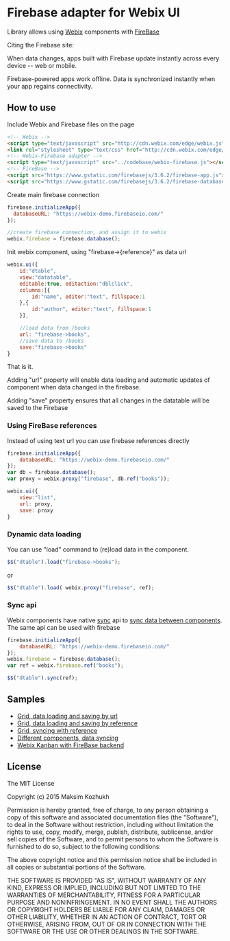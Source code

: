 Firebase adapter for Webix UI
=============================

Library allows using [Webix](http://webix.com) components with [FireBase](https://firebase.google.com/)

Citing the Firebase site:

When data changes, apps built with Firebase update instantly across every device -- web or mobile.

Firebase-powered apps work offline. Data is synchronized instantly when your app regains connectivity.


How to use
-----------

Include Webix and Firebase files on the page

```html
<!-- Webix -->
<script type="text/javascript" src="http://cdn.webix.com/edge/webix.js"></script>
<link rel="stylesheet" type="text/css" href="http://cdn.webix.com/edge/webix.css">
<!-- Webix-Firebase adapter -->
<script type="text/javascript" src="../codebase/webix-firebase.js"></script>
<!-- FireBase -->
<script src="https://www.gstatic.com/firebasejs/3.6.2/firebase-app.js"></script>
<script src="https://www.gstatic.com/firebasejs/3.6.2/firebase-database.js"></script>


```

Create main firebase connection

```js
firebase.initializeApp({
  databaseURL: "https://webix-demo.firebaseio.com/"
});

//create firebase connection, and assign it to webix
webix.firebase = firebase.database();
```

Init webix component, using "firebase->{reference}" as data url

```js
webix.ui({
	id:"dtable",
	view:"datatable",
	editable:true, editaction:"dblclick",
	columns:[{
		id:"name", editor:"text", fillspace:1
	},{
		id:"author", editor:"text", fillspace:1
	}],

	//load data from /books
	url: "firebase->books",
	//save data to /books
	save:"firebase->books"
}
```	

That is it.

Adding "url" property will enable data loading and automatic updates of component when data changed in the firebase. 

Adding "save" property ensures that all changes in the datatable will be saved to the Firebase



### Using FireBase references

Instead of using text url you can use firebase references directly 

```js
firebase.initializeApp({
	databaseURL: "https://webix-demo.firebaseio.com/"
});
var db = firebase.database();
var proxy = webix.proxy("firebase", db.ref("books"));

webix.ui({
	view:"list",
	url: proxy,
	save: proxy
}
```


### Dynamic data loading

You can use "load" command to (re)load data in the component. 

```js
$$("dtable").load("firebase->books");
```

or

```js
$$("dtable").load( webix.proxy("firebase", ref);
```




### Sync api

Webix components have native [sync](http://docs.webix.com/api__link__ui.proto_sync.html) api to [sync data between components](http://docs.webix.com/desktop__data_binding.html). The same api can be used with firebase

```js
firebase.initializeApp({
	databaseURL: "https://webix-demo.firebaseio.com/"
});
webix.firebase = firebase.database();
var ref = webix.firebase.ref("books");

$$("dtable").sync(ref);
```

Samples
-----------

- [Grid, data loading and saving by url](http://webix-hub.github.io/webix-firebase/samples/01_datatable_url.html)
- [Grid, data loading and saving by reference](http://webix-hub.github.io/webix-firebase/samples/02_datatable_ref.html)
- [Grid, syncing with reference](http://webix-hub.github.io/webix-firebase/samples/03_datatable_sync.html)
- [Different components, data syncing](http://webix-hub.github.io/webix-firebase/samples/04_other_components.html)
- [Webix Kanban with FireBase backend](http://webix-hub.github.io/webix-firebase/samples/05_kanban.html)


License
----------

The MIT License

Copyright (c) 2015 Maksim Kozhukh 

Permission is hereby granted, free of charge, to any person obtaining a copy
of this software and associated documentation files (the "Software"), to deal
in the Software without restriction, including without limitation the rights
to use, copy, modify, merge, publish, distribute, sublicense, and/or sell
copies of the Software, and to permit persons to whom the Software is
furnished to do so, subject to the following conditions:

The above copyright notice and this permission notice shall be included in
all copies or substantial portions of the Software.

THE SOFTWARE IS PROVIDED "AS IS", WITHOUT WARRANTY OF ANY KIND, EXPRESS OR
IMPLIED, INCLUDING BUT NOT LIMITED TO THE WARRANTIES OF MERCHANTABILITY,
FITNESS FOR A PARTICULAR PURPOSE AND NONINFRINGEMENT. IN NO EVENT SHALL THE
AUTHORS OR COPYRIGHT HOLDERS BE LIABLE FOR ANY CLAIM, DAMAGES OR OTHER
LIABILITY, WHETHER IN AN ACTION OF CONTRACT, TORT OR OTHERWISE, ARISING FROM,
OUT OF OR IN CONNECTION WITH THE SOFTWARE OR THE USE OR OTHER DEALINGS IN
THE SOFTWARE.
